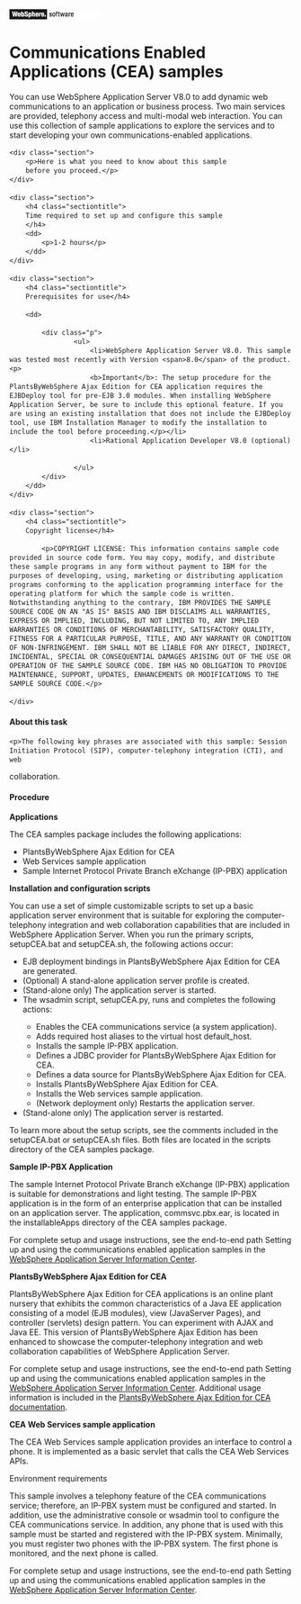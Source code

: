 <?xml version="1.0" encoding="utf-8"?><!DOCTYPE html PUBLIC "-//W3C//DTD XHTML 1.0 Transitional//EN" "http://www.w3.org/TR/xhtml1/DTD/xhtml1-transitional.dtd">
<html lang="en-us" xml:lang="en-us">
<head>
<meta http-equiv="Content-Type" content="text/html; charset=utf-8"/>
<meta name="security" content="public"/>
<meta name="Robots" content="index,follow"/>
<meta http-equiv="PICS-Label" content='(PICS-1.1 "http://www.icra.org/ratingsv02.html" l gen true r (cz 1 lz 1 nz 1 oz 1 vz 1) "http://www.rsac.org/ratingsv01.html" l gen true r (n 0 s 0 v 0 l 0) "http://www.classify.org/safesurf/" l gen true r (SS~~000 1))' />
<meta name="DC.Type" content="task"/>
<meta name="DC.Title" content="Communications Enabled Applications (CEA) Samples"/>
<meta name="abstract" content="You can use WebSphere Application Server V8.0 to add dynamic
web communications to an application or business process. Two main
services are provided, telephony access and multi-modal web interaction.
You can use this collection of sample applications to explore the
services and to start developing your own communications-enabled
applications."/>
<meta name="description" content="You can use WebSphere Application Server V8.0 to add dynamic
web communications to an application or business process. Two main
services are provided, telephony access and multi-modal web interaction.
You can use this collection of sample applications to explore the
services and to start developing your own communications-enabled
applications."/>
<meta name="DC.Coverage" content="sample"/>
<meta name="DC.Relation" scheme="URI" content="page_name.html"/>
<meta name="DC.Relation" scheme="URI" content="http://www.doowop.com/index.html"/>
<meta name="DC.Relation" scheme="URI" content="http://www14.software.ibm.com/webapp/wsbroker/redirect?version=matt&amp;product=was-nd-dist&amp;topic=topicID"/>
<meta name="DC.Audience.Job" content="programming"/>
<meta name="DC.Audience.Type" content="programmer"/>
<meta name="prodname" content="IBM WebSphere Application Server"/>
<meta name="version" content="matt"/>
<meta name="component" content="was-base was-express was-nd"/>
<meta name="platform" content="dist iseries zos"/>
<meta name="DC.Format" content="XHTML"/>
<meta name="DC.Identifier" content="sampletask"/>
<meta name="DC.Language" content="en-us"/>
<!-- All rights reserved. Licensed Materials Property of IBM -->
<!-- US Government Users Restricted Rights -->
<!-- Use, duplication or disclosure restricted by -->
<!-- GSA ADP Schedule Contract with IBM Corp. -->
<link rel="stylesheet" type="text/css" href="style/samples_readme.css"/>
<title>Communications Enabled Applications (CEA) Samples</title>
</head>
<body id="sampletask"><a name="sampletask"><!-- --></a>
<div id="sample_header">
    <img class="sample_header_icon_left" alt="WebSphere software logo" src="images/WS_BrandMark_18x120.png"/>
    <img class="sample_header_icon_right" alt="IBM Logo" src="images/ibm-logo-white.gif"/>
</div>


<h1 class="topictitle1">Communications Enabled Applications (CEA) samples</h1>


<div>
    <p>You can use WebSphere Application Server V8.0 to add dynamic
web communications to an application or business process. Two main
services are provided, telephony access and multi-modal web interaction.
You can use this collection of sample applications to explore the
services and to start developing your own communications-enabled
applications.</p>


    <div class="section">
        <p>Here is what you need to know about this sample
        before you proceed.</p>
    </div>

    <div class="section">
        <h4 class="sectiontitle">
        Time required to set up and configure this sample
        </h4>
        <dd>
            <p>1-2 hours</p>
        </dd>
    </div>

    <div class="section">
        <h4 class="sectiontitle">
        Prerequisites for use</h4>

        <dd>

            <div class="p">
                    <ul>
                        <li>WebSphere Application Server V8.0. This sample was tested most recently with Version <span>8.0</span> of the product.<p>
                        <b>Important</b>: The setup procedure for the PlantsByWebSphere Ajax Edition for CEA application requires the EJBDeploy tool for pre-EJB 3.0 modules. When installing WebSphere Application Server, be sure to include this optional feature. If you are using an existing installation that does not include the EJBDeploy tool, use IBM Installation Manager to modify the installation to include the tool before proceeding.</p></li>
                        <li>Rational Application Developer V8.0 (optional)</li>

                    </ul>
            </div>
        </dd>
    </div>

    <div class="section">
        <h4 class="sectiontitle">
        Copyright license</h4>

            <p>COPYRIGHT LICENSE: This information contains sample code provided in source code form. You may copy, modify, and distribute these sample programs in any form without payment to IBM for the purposes of developing, using, marketing or distributing application programs conforming to the application programming interface for the operating platform for which the sample code is written. Notwithstanding anything to the contrary, IBM PROVIDES THE SAMPLE SOURCE CODE ON AN "AS IS" BASIS AND IBM DISCLAIMS ALL WARRANTIES, EXPRESS OR IMPLIED, INCLUDING, BUT NOT LIMITED TO, ANY IMPLIED WARRANTIES OR CONDITIONS OF MERCHANTABILITY, SATISFACTORY QUALITY, FITNESS FOR A PARTICULAR PURPOSE, TITLE, AND ANY WARRANTY OR CONDITION OF NON-INFRINGEMENT. IBM SHALL NOT BE LIABLE FOR ANY DIRECT, INDIRECT, INCIDENTAL, SPECIAL OR CONSEQUENTIAL DAMAGES ARISING OUT OF THE USE OR OPERATION OF THE SAMPLE SOURCE CODE. IBM HAS NO OBLIGATION TO PROVIDE MAINTENANCE, SUPPORT, UPDATES, ENHANCEMENTS OR MODIFICATIONS TO THE SAMPLE SOURCE CODE.</p>

    </div>


</div>

<div class="section">
    <h4 class="sectiontitle">
    About this task</h4>

    <p>The following key phrases are associated with this sample: Session Initiation Protocol (SIP), computer-telephony integration (CTI), and web
collaboration.</p>
</div>

<div class="section">
    <h4 class="sectiontitle">
    Procedure </h4>
<steps>
<p><b>Applications</b></p>
<p>The CEA samples package includes the following applications:</p>
<ul>
<li>PlantsByWebSphere Ajax Edition for CEA</li>
<li>Web Services sample application</li>
<li>Sample Internet Protocol Private Branch eXchange (IP-PBX) application</li>
</ul>
<p><b>Installation and configuration scripts</b></p>
<p>You can use a set of simple customizable scripts to set up a basic
application server environment that is suitable for exploring the computer-telephony
integration and web collaboration capabilities that are included in WebSphere
Application Server. When you run the primary scripts, setupCEA.bat and setupCEA.sh,
the following actions occur:</p>
<ul>
<li>EJB deployment bindings in PlantsByWebSphere Ajax Edition for CEA are generated.</li>
<li>(Optional) A stand-alone application server profile is created.</li>
<li>(Stand-alone only) The application server is started.</li>
<li>The wsadmin script, setupCEA.py, runs and completes the following actions:</li>
<ul>
<li>Enables the CEA communications service (a system application).</li>
<li>Adds required host aliases to the virtual host default_host.</li>
<li>Installs the sample IP-PBX application.</li>
<li>Defines a JDBC provider for PlantsByWebSphere Ajax Edition for CEA.</li>
<li>Defines a data source for PlantsByWebSphere Ajax Edition for CEA.</li>
<li>Installs PlantsByWebSphere Ajax Edition for CEA.</li>
<li>Installs the Web services sample application.</li>
<li>(Network deployment only) Restarts the application server.</li>
</ul>
<li>(Stand-alone only) The application server is restarted.</li>
</ul>
<p>To learn more about the setup scripts, see the comments included
in the setupCEA.bat or setupCEA.sh files. Both files are located in the scripts
directory of the CEA samples package.</p>

<p><b>Sample IP-PBX Application</b></p>
<p>The sample Internet Protocol Private Branch eXchange (IP-PBX) application is suitable for demonstrations and
light testing. The sample IP-PBX application is in the form of an enterprise application
that can be installed on an application server. The application, commsvc.pbx.ear,
is located in the installableApps directory of the CEA samples package.</p>
<p>For complete setup and usage instructions, see the end-to-end path
Setting up and using the communications enabled application samples in the
<a href="http://www.ibm.com/software/webservers/appserv/was/library/">
WebSphere Application Server Information Center</a>.</p>

<p><b>PlantsByWebSphere Ajax Edition for CEA</b></p>
<p>PlantsByWebSphere Ajax Edition for CEA applications is an online
plant nursery that exhibits the common characteristics of a Java
EE application consisting of a model (EJB modules), view (JavaServer Pages), and controller
(servlets) design pattern. You can experiment with
AJAX and Java EE. This version of PlantsByWebSphere Ajax Edition has
been enhanced to showcase the computer-telephony integration and web
collaboration capabilities of WebSphere Application Server.</p>
<p>For complete setup and usage instructions, see the end-to-end path
Setting up and using the communications enabled application samples in the
<a href="http://www.ibm.com/software/webservers/appserv/was/library/">
WebSphere Application Server Information Center</a>. Additional usage information
is included in the
<a href="PlantsByWebSphere/docs/index.html">PlantsByWebSphere Ajax Edition for CEA documentation</a>.
</p>

<p><b>CEA Web Services sample application</b></p>
<p>The CEA Web Services sample application provides an interface to
control a phone. It is implemented as a basic servlet that calls
the CEA Web Services APIs.</p>
<p>Environment requirements</p>
<p>This sample involves a telephony feature of the CEA communications service; therefore, an
IP-PBX system must be configured and started. In addition, use the administrative console
or wsadmin tool to configure the CEA communications service. In addition, any phone that is
used with this sample must be started and registered with the IP-PBX system. Minimally,
you must register two phones with the IP-PBX system. The first phone is monitored, and the
next phone is called.</p>
<p>For complete setup and usage instructions, see the end-to-end path
Setting up and using the communications enabled application samples in the
<a href="http://www.ibm.com/software/webservers/appserv/was/library/">
WebSphere Application Server Information Center</a>.</p>
</steps>
</div>

<br />

<div id="sample_header">
   <!--The footer uses the same banner as the header  -->
</div>

</body>
</html>
